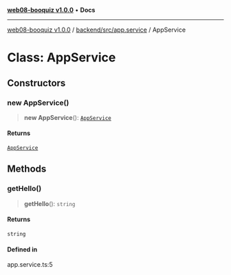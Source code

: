 [**web08-booquiz v1.0.0**](../../../../README.md) • **Docs**

***

[web08-booquiz v1.0.0](../../../../modules.md) / [backend/src/app.service](../README.md) / AppService

# Class: AppService

## Constructors

### new AppService()

> **new AppService**(): [`AppService`](AppService.md)

#### Returns

[`AppService`](AppService.md)

## Methods

### getHello()

> **getHello**(): `string`

#### Returns

`string`

#### Defined in

app.service.ts:5
